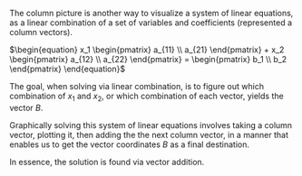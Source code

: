 The column picture is another way to visualize a system of linear equations, as a linear combination of a set of variables and coefficients (represented a column vectors).

$\begin{equation} x_1 \begin{pmatrix} a_{11} \\ a_{21} \end{pmatrix} + x_2 \begin{pmatrix} a_{12} \\ a_{22} \end{pmatrix} = \begin{pmatrix} b_1 \\ b_2 \end{pmatrix} \end{equation}$

The goal, when solving via linear combination, is to figure out which combination of $x_1$ and $x_2$, or which combination of each vector, yields the vector $B$.

Graphically solving this system of linear equations involves taking a column vector, plotting it, then adding the the next column vector, in a manner that enables us to get the vector coordinates $B$ as a final destination.

In essence, the solution is found via vector addition.